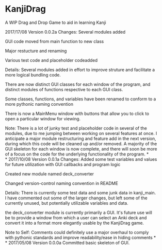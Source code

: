 # KanjiDrag
A WIP Drag and Drop Game to aid in learning Kanji

2017/17/08 Version 0.0.2a
  Changes:
  Several modules added
    
  GUI code moved from main function to new class
    
  Major restucture and renaming
    
  Various test code and placeholder codeadded
    
  Details:
  Several modules added in effort to improve struture and facilitate a more logical bundling code.
    
  There are now distinct GUI classes for each window of the program, and distinct modules of functions respective to each GUI class.
    
  Some classes, functions, and variables have been renamed to conform to a more pythonic naming convention
    
  There is now a MainMenu window with buttons that allow you to click to open a particular window for viewing.
    
  Note:
    There is a lot of junky test and placeholder code in several of the modules, due to me jumping between working on several features at once. I anticipate a major module restructuring and feature add in the next version, during which this code will be cleaned up and/or removed. A majority of the GUI skeleton for each window is now complete, and there will soon be more of a focus on the code for the underlying functionality of the program.
*    
*
2017/10/08 Version 0.0.1a
  Changes:
  Added some test variables and values for future utilization with GUI callbacks and program logic
  
  Created new module named deck_converter
  
  Changed version-control naming convention in README
  
  Details:
  There is currently some test data and some junk data in kanji_main. I have commented out some of the larger changes, but left some of     the currently unused, but potentially utilizable variables and data.
  
  the deck_converter module is currently primarily a GUI. It's future use will be to provide a window from which a user can select an Anki   deck and convert it into a format more elegantly usable by the KanjiDrag game.

  Note to Self:
  Comments could definitely use a major overhaul to comply with pythonic standards and improve readability/ease in hiding comments
*
*
2017/05/08 Version 0.0.0a
  Committed basic skeleton of GUI.

